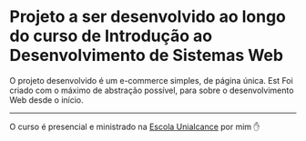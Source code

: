 # Projeto a ser desenvolvido ao longo do curso de Introdução ao Desenvolvimento de Sistemas Web

O projeto desenvolvido é um e-commerce simples, de página única. Est
Foi criado com o máximo de abstração possível, para sobre o desenvolvimento Web desde o início.

---

O curso é presencial e ministrado na [Escola Unialcance](https://g.page/escolaunialcance) por mim ✋